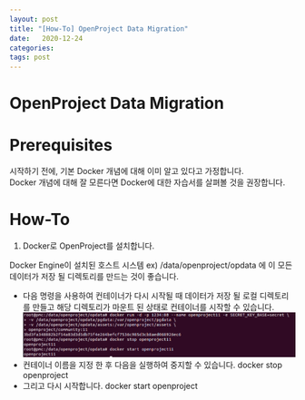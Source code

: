 ```yaml
---
layout: post
title: "[How-To] OpenProject Data Migration"
date:   2020-12-24
categories:
tags: post 
---
```


# OpenProject Data Migration

# Prerequisites
시작하기 전에, 기본 Docker 개념에 대해 이미 알고 있다고 가정합니다.   
Docker 개념에 대해 잘 모른다면 Docker에 대한 자습서를 살펴볼 것을 권장합니다.

# How-To
1. Docker로 OpenProject를 설치합니다.

Docker Engine이 설치된 호스트 시스템 ex) /data/openproject/opdata 에 이 모든 데이터가 저장 될 디렉토리를 만드는 것이 좋습니다.    
- 다음 명령을 사용하여 컨테이너가 다시 시작될 때 데이터가 저장 될 로컬 디렉토리를 만들고 해당 디렉토리가 마운트 된 상태로 컨테이너를 시작할 수 있습니다.
![img1](/assets/img/2020-12-24-OpenProject-how-to-data-migration-img1.png)
- 컨테이너 이름을 지정 한 후 다음을 실행하여 중지할 수 있습니다.
docker stop openproject
- 그리고 다시 시작합니다.
docker start openproject

